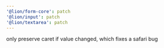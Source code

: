 ```yaml
---
'@lion/form-core': patch
'@lion/input': patch
'@lion/textarea': patch
---
```


only preserve caret if value changed, which fixes a safari bug
